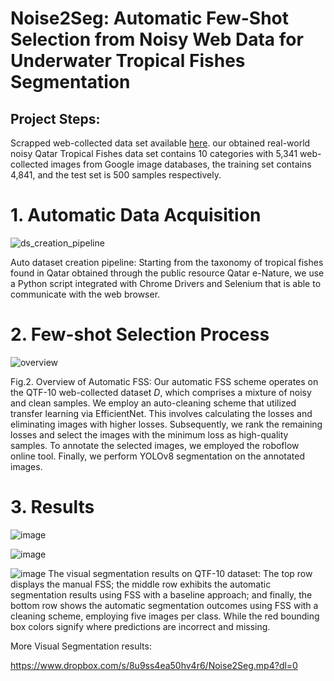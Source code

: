 # Noise2Seg: Automatic Few-Shot Selection from Noisy Web Data for Underwater Tropical Fishes Segmentation
## Project Steps:

Scrapped web-collected data set available [here](https://www.kaggle.com/datasets/naumanullah/qatar-tropical-fishes-10-qtf-10). our obtained real-world noisy Qatar Tropical Fishes data set contains 10 categories with 5,341 web-collected images from Google image databases, the training set contains 4,841, and the test set is 500 samples respectively.

# 1. Automatic Data Acquisition
![ds_creation_pipeline](https://github.com/GilalNauman/Automatic-Few-shot-Selction-ISNCC/assets/62802429/66e279d2-0396-47dd-b704-cbff9d6e2beb)

Auto dataset creation pipeline: Starting from the taxonomy of tropical fishes found in Qatar obtained through the public resource Qatar e-Nature, we use a Python script integrated with Chrome Drivers and Selenium that is able to communicate with the web browser.

# 2. Few-shot Selection Process
![overview](https://github.com/GilalNauman/Automatic-Few-shot-Selction-ISNCC/assets/62802429/c8fe98b9-2158-4a59-a268-1ac1fa858a72)

Fig.2. Overview of Automatic FSS: Our automatic FSS scheme operates on the QTF-10 web-collected dataset $D$, which comprises a mixture of noisy and clean samples. We employ an auto-cleaning scheme that utilized transfer learning via EfficientNet. This involves calculating the losses and eliminating images with higher losses. Subsequently, we rank the remaining losses and select the images with the minimum loss as high-quality samples. To annotate the selected images, we employed the roboflow online tool. Finally, we perform YOLOv8 segmentation on the annotated images.

# 3. Results

![image](https://github.com/GilalNauman/Automatic-Few-shot-Selction-ISNCC/assets/62802429/6d851396-f3d6-4a97-8878-035887e56dc7)


![image](https://github.com/GilalNauman/Automatic-Few-shot-Selction-ISNCC/assets/62802429/8220d015-3801-4724-81d3-d96e8c2b5e56)


![image](https://github.com/GilalNauman/Automatic-Few-shot-Selction-ISNCC/assets/62802429/cd79299e-7e8f-4715-b710-84c4251567da)
The visual segmentation results on QTF-10 dataset: The top row displays the manual FSS; the middle row exhibits the automatic segmentation results using FSS with a baseline approach; and finally, the bottom row shows the automatic segmentation outcomes using FSS with a cleaning scheme, employing five images per class. While the red bounding box colors signify where predictions are incorrect and missing.

More Visual Segmentation results:

https://www.dropbox.com/s/8u9ss4ea50hv4r6/Noise2Seg.mp4?dl=0
